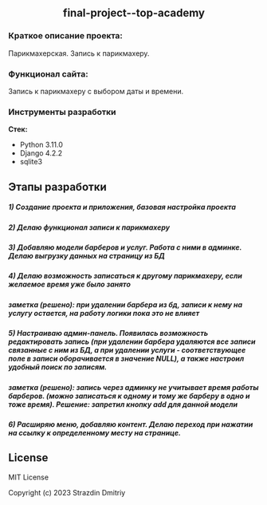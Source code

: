 <h2 align="center"> final-project--top-academy</h2>

### Краткое описание проекта:
Парикмахерская. Запись к парикмахеру.

### Функционал сайта:

Запись к парикмахеру с выбором даты и времени.

### Инструменты разработки

**Стек:**
- Python 3.11.0
- Django 4.2.2
- sqlite3

## Этапы разработки

##### 1) Создание проекта и приложения, базовая настройка проекта

##### 2) Делаю функционал записи к парикмахеру

##### 3) Добавляю модели барберов и услуг. Работа с ними в админке. Делаю выгрузку данных на страницу из БД

##### 4) Делаю возможность записаться к другому парикмахеру, если желаемое время уже было занято

##### заметка (решено): при удалении барбера из бд, записи к нему на услугу остается, на работу логики пока это не влияет

##### 5) Настраиваю админ-панель. Появилась возможность редактировать запись (при удалении барбера удаляются все записи связанные с ним из БД, а при удалении услуги - соответствующее поле в записи оборачивается в значение NULL), а также настроил удобный поиск по записям.

##### заметка (решено): запись через админку не учитывает время работы барберов. (можно записаться к одному и тому же барберу в одно и тоже время). Решение: запретил кнопку add для данной модели

##### 6) Расширяю меню, добавляю контент. Делаю переход при нажатии на ссылку к определенному месту на странице.

## License

MIT License

Copyright (c) 2023 Strazdin Dmitriy